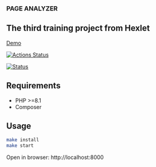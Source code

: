 ### PAGE ANALYZER
## The third training project from Hexlet



[Demo](https://php-project-9-ig2q.onrender.com)


[![Actions Status](https://github.com/GitUserMaxim/php-project-9/actions/workflows/hexlet-check.yml/badge.svg)](https://github.com/GitUserMaxim/php-project-9/actions)


[![Status](https://github.com/GitUserMaxim/php-project-9/actions/workflows/test.yml/badge.svg)](https://github.com/GitUserMaxim/php-project-9/actions)

## Requirements

* PHP >=8.1
* Composer

## Usage

```bash
make install
make start
```

Open in browser: http://localhost:8000